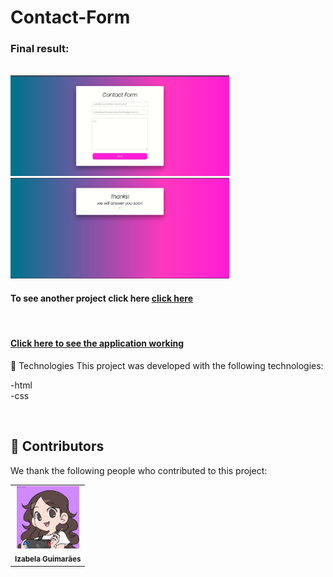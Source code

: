 # Contact-Form





<h3>Final result:</h3>
<br>
<img src="./result-1.jpeg" alt="Application result" width="350em">
<img src="./result-2.jpeg" alt="Application result " width="350em">

<br>



<h4>To see another project click here <a href="https://github.com/izabela-guimaraes/PlayStation-Store" target="blank">click here</a></h4>

<br>

<h4><a href="https://form-contact0.netlify.app/" target="blank">Click here to see the application working</a></h4>


🚀 Technologies
This project was developed with the following technologies:
<br>

-html
<br>
-css

<br>

## 🤝  Contributors

We thank the following people who contributed to this project:

<table>
  <tr>
    <td align="center">
      <a href="#">
        <img width="100em" src="me.png"/><br>
        <sub>
          <b>Izabela Guimarães</b>
        </sub>
      </a>
    </td>
  
</table>


 

